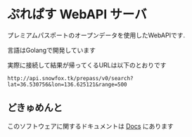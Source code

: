 # ぷれぱす WebAPI サーバ

プレミアムパスポートのオープンデータを使用したWebAPIです.

言語はGolangで開発しています

実際に接続して結果が帰ってくるURLは以下のとおりです

	http://api.snowfox.tk/prepass/v0/search?lat=36.530756&lon=136.625121&range=500


## どきゅめんと
このソフトウェアに関するドキュメントは [Docs][docs] にあります

[docs]: Docs/
